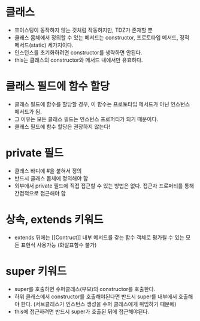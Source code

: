 # 클래스

* 호이스팅이 동작하지 않는 것처럼 작동하지만, TDZ가 존재할 뿐
* 클래스 몸체에서 정의할 수 있는 메서드는 constructor, 프로토타입 메서드, 정적 메서드(static) 세가지이다.
* 인스턴스를 초기화하려면 constructor를 생략하면 안된다.
* this는 클래스의 constructor와 메서드 내에서만 유효하다.

# 클래스 필드에 함수 할당

* 클래스 필드에 함수를 할당할 경우, 이 함수는 프로토타입 메서드가 아닌 인스턴스 메서드가 됨.
* 그 이유는 모든 클래스 필드는 인스턴스 프로퍼티가 되기 때문이다.
* 클래스 필드에 함수 할당은 권장하지 않는다!

# private 필드

* 클래스 바디에 #을 붙혀서 정의
* 반드시 클래스 몸체에 정의해야 함
* 외부에서 private 필드에 직접 접근할 수 있는 방법은 없다. 접근자 프로퍼티를 통해 간접적으로 접근해야 함

# 상속, extends 키워드

* extends 뒤에는 [[Contruct]] 내부 메서드를 갖는 함수 객체로 평가될 수 있는 모든 표현식 사용가능 (화살표함수 불가)

# super 키워드

* super를 호출하면 수퍼클래스(부모)의 constructor를 호출한다.
* 하위 클래스에서 constructor를 호출해야된다면 반드시 super를 내부에서 호출해야 한다. (서브클래스가 인스턴스 생성을 수퍼 클래스에게 위임하기 때문에)
* this에 접근하려면 반드시 super가 호출된 뒤에 접근해야된다.